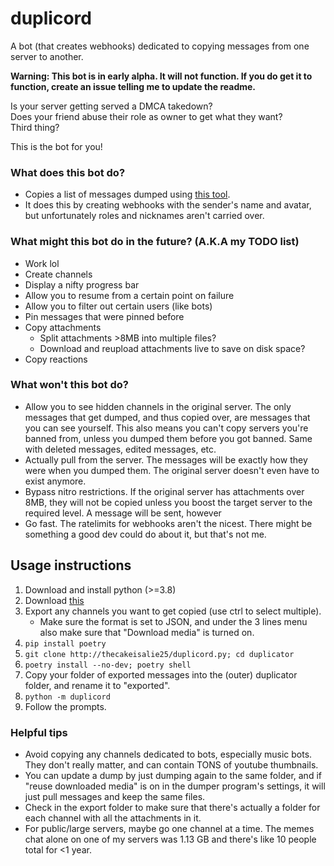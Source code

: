 # duplicord

A bot (that creates webhooks) dedicated to copying messages from one server to another.

**Warning: This bot is in early alpha. It will not function. If you do get it to function, create an issue telling me to update the readme.**

Is your server getting served a DMCA takedown?  
Does your friend abuse their role as owner to get what they want?  
Third thing?

This is the bot for you!

### What does this bot do?

* Copies a list of messages dumped using [this tool](https://github.com/Tyrrrz/DiscordChatExporter).
* It does this by creating webhooks with the sender's name and avatar, but unfortunately roles and nicknames aren't carried over.

### What might this bot do in the future? (A.K.A my TODO list)

* Work lol
* Create channels
* Display a nifty progress bar
* Allow you to resume from a certain point on failure
* Allow you to filter out certain users (like bots)
* Pin messages that were pinned before
* Copy attachments
  * Split attachments >8MB into multiple files?
  * Download and reupload attachments live to save on disk space?
* Copy reactions

### What won't this bot do?

* Allow you to see hidden channels in the original server. The only messages that get dumped, and thus copied over, are messages that you
can see yourself. This also means you can't copy servers you're banned from, unless you dumped them before you got banned. Same with deleted
messages, edited messages, etc.
* Actually pull from the server. The messages will be exactly how they were when you dumped them. The original server doesn't even have
to exist anymore. 
* Bypass nitro restrictions. If the original server has attachments over 8MB, they will not be copied unless you boost the target server 
to the required level. A message will be sent, however
* Go fast. The ratelimits for webhooks aren't the nicest. There might be something a good dev could do about it, but that's not me.

## Usage instructions

1. Download and install python (>=3.8)
2. Download [this](https://github.com/Tyrrrz/DiscordChatExporter)
3. Export any channels you want to get copied (use ctrl to select multiple). 
    * Make sure the format is set to JSON, and under the 3 lines menu also make sure that "Download media" is turned on.
4. `pip install poetry`
5. `git clone http://thecakeisalie25/duplicord.py; cd duplicator`
6. `poetry install --no-dev; poetry shell`
7. Copy your folder of exported messages into the (outer) duplicator folder, and rename it to "exported".
8. `python -m duplicord`
9. Follow the prompts.

### Helpful tips

* Avoid copying any channels dedicated to bots, especially music bots. They don't really matter, and can contain TONS of youtube thumbnails.
* You can update a dump by just dumping again to the same folder, and if "reuse downloaded media" is on in the dumper program's settings, it will 
just pull messages and keep the same files.
* Check in the export folder to make sure that there's actually a folder for each channel with all the attachments in it. 
* For public/large servers, maybe go one channel at a time. The memes chat alone on one of my servers was 1.13 GB and there's like 10 people total for <1 year.
